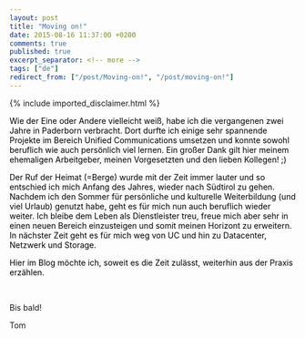```yaml
---
layout: post
title: "Moving on!"
date: 2015-08-16 11:37:00 +0200
comments: true
published: true
excerpt_separator: <!-- more -->
tags: ["de"]
redirect_from: ["/post/Moving-on!", "/post/moving-on!"]
---
```

<!-- more -->
{% include imported_disclaimer.html %}
<p><span style="color:black">Wie der Eine oder Andere vielleicht weiß, habe ich die vergangenen zwei Jahre in Paderborn verbracht. Dort durfte ich einige sehr spannende Projekte im Bereich Unified Communications umsetzen und konnte sowohl beruflich wie auch persönlich viel lernen. Ein großer Dank gilt hier meinem ehemaligen Arbeitgeber, meinen Vorgesetzten und den lieben Kollegen! ;)
</span></p><p><span style="color:black">Der Ruf der Heimat (=Berge) wurde mit der Zeit immer lauter und so entschied ich mich Anfang des Jahres, wieder nach Südtirol zu gehen. Nachdem ich den Sommer für persönliche und kulturelle Weiterbildung (und viel Urlaub) genutzt habe, geht es für mich nun auch beruflich wieder weiter. Ich bleibe dem Leben als Dienstleister treu, freue mich aber sehr in einen neuen Bereich einzusteigen und somit meinen Horizont zu erweitern. In nächster Zeit geht es für mich weg von UC und hin zu Datacenter, Netzwerk und Storage.</span></p><p><span style="color: black;">Hier im Blog möchte ich, soweit es die Zeit zulässt, weiterhin&nbsp;</span><span style="color: rgb(0, 0, 0);">aus der Praxis erzählen.</span></p><p><br></p><p>Bis bald!</p><p>Tom</p>
